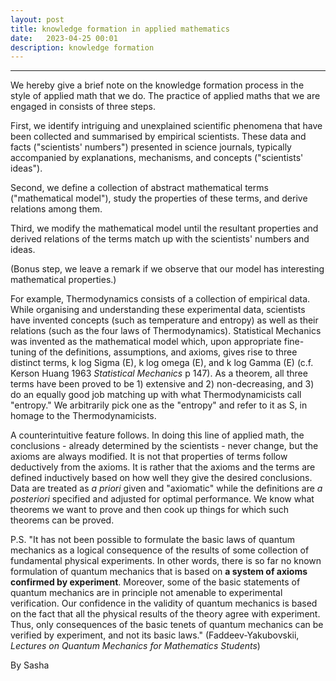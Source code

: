 ```yaml
---
layout: post
title: knowledge formation in applied mathematics
date:   2023-04-25 00:01
description: knowledge formation
---
```

****
We hereby give a brief note on the knowledge formation process in the style of applied math that we do.  The practice of applied maths that we are engaged in consists of three steps.  

First, we identify intriguing and unexplained scientific phenomena that have been collected and summarised by empirical scientists.  These data and facts ("scientists' numbers") presented in science journals, typically accompanied by explanations, mechanisms, and concepts ("scientists' ideas").  

Second, we define a collection of abstract mathematical terms ("mathematical model"), study the properties of these terms, and derive relations among them.

Third, we modify the mathematical model until the resultant properties and derived relations of the terms match up with the scientists' numbers and ideas.

(Bonus step, we leave a remark if we observe that our model has interesting mathematical properties.)

For example, Thermodynamics consists of a collection of empirical data.  While organising and understanding these experimental data, scientists have invented concepts (such as temperature and entropy) as well as their relations (such as the four laws of Thermodynamics).  Statistical Mechanics was invented as the mathematical model which, upon appropriate fine-tuning of the definitions, assumptions, and axioms, gives rise to three distinct terms, k log Sigma (E), k log omega (E), and k log Gamma (E) (c.f. Kerson Huang 1963 _Statistical Mechanics_ p 147).  As a theorem, all three terms have been proved to be 1) extensive and 2) non-decreasing, and 3) do an equally good job matching up with what Thermodynamicists call "entropy."  We arbitrarily pick one as the "entropy" and refer to it as S, in homage to the Thermodynamicists.

A counterintuitive feature follows.  In doing this line of applied math, the conclusions - already determined by the scientists - never change, but the axioms are always modified.  It is not that properties of terms follow deductively from the axioms.  It is rather that the axioms and the terms are defined inductively based on how well they give the desired conclusions.  Data are treated as _a priori_ given and "axiomatic" while the definitions are _a posteriori_ specified and adjusted for optimal performance.  We know what theorems we want to prove and then cook up things for which such theorems can be proved.

P.S.
"It has not been possible to formulate the basic laws of quantum mechanics as a logical consequence of the results of some collection of fundamental physical experiments. In other words, there is so far no known formulation of quantum mechanics that is based on **a system of axioms confirmed by experiment**. Moreover, some of the basic statements of quantum mechanics are in principle not amenable to experimental verification. Our confidence in the validity of quantum mechanics is based on the fact that all the physical results of the theory agree with experiment. Thus, only consequences of the basic tenets of quantum mechanics can be verified by experiment, and not its basic laws." (Faddeev-Yakubovskii, _Lectures on Quantum Mechanics for Mathematics Students_)

By Sasha
